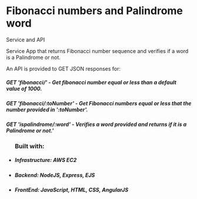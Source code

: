 # Fibonacci numbers and Palindrome word
<p>Service and API</p>
Service App that returns Fibonacci number sequence and verifies if a word is a Palindrome or not.

An API is provided to GET JSON responses for:

<h5>GET 'fibonacci/' - Get fibonacci number equal or less than a default value of 1000.</h5>
<h5>GET 'fibonacci/:toNumber' - Get Fibonacci numbers equal or less that the number provided in ':toNumber'.</h5>
<h5>GET 'ispalindrome/:word' - Verifies a word provided and returns if it is a Palindrome or not.'</h5>

<ul><h3>Built with:</h3>
    <li><h5><strong>Infrastructure:</strong> AWS EC2</h5></li>
    <li><h5><strong>Backend:</strong> NodeJS, Express, EJS</h5></li>
    <li><h5><strong>FrontEnd:</strong> JavaScript, HTML, CSS, AngularJS</h5></li>
</ul>